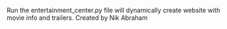 Run the entertainment_center.py file will dynamically create website with movie info and trailers.
Created by Nik Abraham
